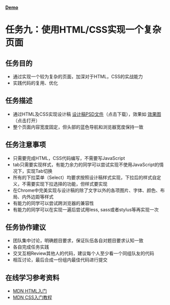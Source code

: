 [**Demo**](http://hellozts4120.github.io/IFE-2016/task1/Project9/index.html)

# 任务九：使用HTML/CSS实现一个复杂页面

## 任务目的

 - 通过实现一个较为复杂的页面，加深对于HTML，CSS的实战能力
 - 实践代码的复用、优化
 
## 任务描述

 - 通过HTML及CSS实现设计稿 [设计稿PSD文件](http://7xrp04.com1.z0.glb.clouddn.com/task_1_9_1.psd)（点击下载），效果如 [效果图](http://7xrp04.com1.z0.glb.clouddn.com/task_1_9_2.jpg)（点击打开）
 - 整个页面内容宽度固定，但头部的蓝色导航和浏览器宽度保持一致
 
## 任务注意事项

 - 只需要完成HTML，CSS代码编写，不需要写JavaScript
 - tab只需要实现样式，有能力余力的同学可以尝试实现不使用JavaScript的情况下，实现Tab切换
 - 所有的下拉菜单（Select）均要求按照设计稿样式实现，下拉后的样式自定义，不需要实现下拉选择的功能，但样式要实现
 - 在Chrome中完美实现与设计稿的除了文字以外的各项图片、字体、颜色、布局、内外边距等样式
 - 有能力的同学可以尝试跨浏览器的兼容性
 - 有能力的同学可以在实现一遍后尝试用less, sass或者stylus等再实现一次
 
## 任务协作建议

 - 团队集中讨论，明确题目要求，保证队伍各自对题目要求认知一致
 - 各自完成任务实践
 - 交叉互相Review其他人的代码，建议每个人至少看一个同组队友的代码
 - 相互讨论，最后合成一份组内最佳代码进行提交

## 在线学习参考资料

 - [MDN HTML入门](https://developer.mozilla.org/zh-CN/docs/Web/Guide/HTML/Introduction)
 - [MDN CSS入门教程](https://developer.mozilla.org/zh-CN/docs/Web/Guide/CSS/Getting_started)